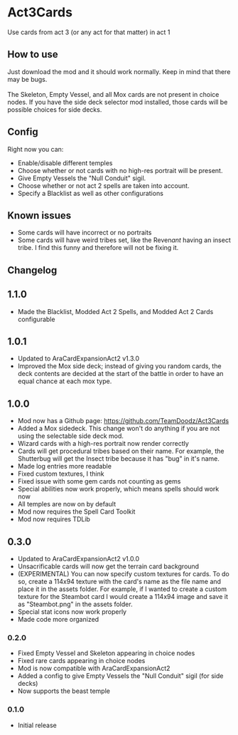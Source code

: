 # Act3Cards
Use cards from act 3 (or any act for that matter) in act 1

## How to use
Just download the mod and it should work normally. Keep in mind that there may be bugs. <br/> <br/>
The Skeleton, Empty Vessel, and all Mox cards are not present in choice nodes. If you have the side deck selector mod installed, those cards will be possible choices for side decks.

## Config
Right now you can: 
- Enable/disable different temples
- Choose whether or not cards with no high-res portrait will be present.
- Give Empty Vessels the "Null Conduit" sigil.
- Choose whether or not act 2 spells are taken into account.
- Specify a Blacklist as well as other configurations

## Known issues
- Some cards will have incorrect or no portraits
- Some cards will have weird tribes set, like the Reven*ant* having an insect tribe. I find this funny and therefore will not be fixing it.

## Changelog

## 1.1.0
- Made the Blacklist, Modded Act 2 Spells, and Modded Act 2 Cards configurable

## 1.0.1
- Updated to AraCardExpansionAct2 v1.3.0
- Improved the Mox side deck; instead of giving you random cards, the deck contents are decided at the start of the battle in order to have an equal chance at each mox type.

## 1.0.0
- Mod now has a Github page: https://github.com/TeamDoodz/Act3Cards
- Added a Mox sidedeck. This change won't do anything if you are not using the selectable side deck mod.
- Wizard cards with a high-res portrait now render correctly
- Cards will get procedural tribes based on their name. For example, the Shutterbug will get the Insect tribe because it has "bug" in it's name.
- Made log entries more readable
- Fixed custom textures, I think
- Fixed issue with some gem cards not counting as gems
- Special abilities now work properly, which means spells should work now
- All temples are now on by default
- Mod now requires the Spell Card Toolkit
- Mod now requires TDLib

## 0.3.0
- Updated to AraCardExpansionAct2 v1.0.0
- Unsacrificable cards will now get the terrain card background
- (EXPERIMENTAL) You can now specify custom textures for cards. To do so, create a 114x94 texture with the card's name as the file name and place it in the assets folder. For example, if I wanted to create a custom texture for the Steambot card I would create a 114x94 image and save it as "Steambot.png" in the assets folder.
- Special stat icons now work properly
- Made code more organized

### 0.2.0
- Fixed Empty Vessel and Skeleton appearing in choice nodes
- Fixed rare cards appearing in choice nodes
- Mod is now compatible with AraCardExpansionAct2
- Added a config to give Empty Vessels the "Null Conduit" sigil (for side decks)
- Now supports the beast temple

### 0.1.0

- Initial release